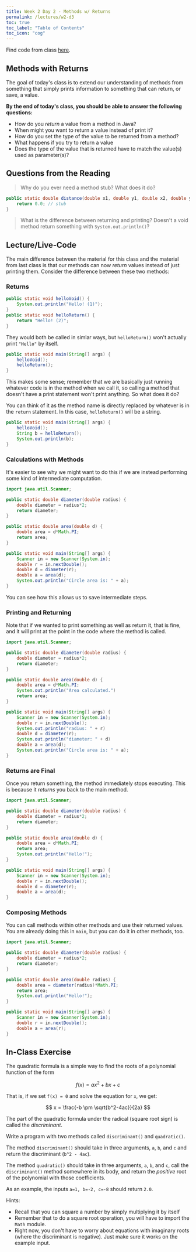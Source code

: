 ```yaml
---
title: Week 2 Day 2 - Methods w/ Returns
permalink: /lectures/w2-d3
toc: true
toc_label: "Table of Contents"
toc_icon: "cog"
---
```


Find code from class [here](https://github.com/alackles/CMSC-150-WT-23/tree/main/_pages/lectures/week2).

## Methods with Returns

The goal of today's class is to extend our understanding of methods from something that simply prints information to something that can return, or save, a value. 

**By the end of today's class, you should be able to answer the following questions:**
- How do you _return_ a value from a method in Java? 
- When might you want to return a value instead of print it?
- How do you set the type of the value to be returned from a method?
- What happens if you try to return a value
- Does the type of the value that is returned have to match the value(s) used as parameter(s)?
 
## Questions from the Reading

> Why do you ever need a method stub? What does it do?

```java
public static double distance(double x1, double y1, double x2, double y2) {
    return 0.0; // stub
}
```

> What is the difference between returning and printing? Doesn't a void method return something with `System.out.println()`?


## Lecture/Live-Code

The main difference between the material for this class and the material from last class is that our methods can now _return_ values instead of just printing them. Consider the difference between these two methods: 

### Returns

```java
public static void helloVoid() {
    System.out.println("Hello! (1)");
}
public static void helloReturn() {
    return "Hello! (2)";
}
```

They would both be called in simlar ways, but `helloReturn()` won't actually print `"Hello"` by itself.

```java
public static void main(String[] args) {
    helloVoid();
    helloReturn();
}
```

This makes some sense; remember that we are basically just running whatever code is in the method when we call it, so calling a method that doesn't have a print statement won't print anything. So what does it do? 

You can think of it as the method name is directly replaced by whatever is in the `return` statement. In this case, `helloReturn()` will be a string. 

```java
public static void main(String[] args) {
    helloVoid();
    String b = helloReturn();
    System.out.println(b);
}
```

### Calculations with Methods

It's easier to see why we might want to do this if we are instead performing some kind of intermediate computation. 

```java
import java.util.Scanner;

public static double diameter(double radius) {
    double diameter = radius*2;
    return diameter;
}

public static double area(double d) {
    double area = d*Math.PI;
    return area;
}

public static void main(String[] args) {
    Scanner in = new Scanner(System.in);
    double r = in.nextDouble();
    double d = diameter(r);
    double a = area(d);
    System.out.println("Circle area is: " + a);
}
```

You can see how this allows us to save intermediate steps. 

### Printing and Returning

Note that if we wanted to print something as well as return it, that is fine, and it will print at the point in the code where the method is called. 

```java
import java.util.Scanner;

public static double diameter(double radius) {
    double diameter = radius*2;
    return diameter;
}

public static double area(double d) {
    double area = d*Math.PI;
    System.out.println("Area calculated.")
    return area;
}

public static void main(String[] args) {
    Scanner in = new Scanner(System.in);
    double r = in.nextDouble();
    System.out.println("radius: " + r)
    double d = diameter(r);
    System.out.println("diameter: " + d)
    double a = area(d);
    System.out.println("Circle area is: " + a);
}
```

### Returns are Final

Once you return something, the method immediately stops executing. This is because it _returns_ you back to the main method. 

```java
import java.util.Scanner;

public static double diameter(double radius) {
    double diameter = radius*2;
    return diameter;
}

public static double area(double d) {
    double area = d*Math.PI;
    return area;
    System.out.println("Hello!");
}

public static void main(String[] args) {
    Scanner in = new Scanner(System.in);
    double r = in.nextDouble();
    double d = diameter(r);
    double a = area(d);
}
```

### Composing Methods

You can call methods within other methods and use their returned values. You are already doing this in `main`, but you can do it in other methods, too. 

```java
import java.util.Scanner;

public static double diameter(double radius) {
    double diameter = radius*2;
    return diameter;
}

public static double area(double radius) {
    double area = diameter(radius)*Math.PI;
    return area;
    System.out.println("Hello!");
}

public static void main(String[] args) {
    Scanner in = new Scanner(System.in);
    double r = in.nextDouble();
    double a = area(r);
}
```

## In-Class Exercise

The quadratic formula is a simple way to find the roots of a polynomial function of the form

$$f(x) = ax^2 + bx + c$$

That is, if we set `f(x) = 0` and solve the equation for `x`, we get:

$$ x = \frac{-b \pm \sqrt{b^2-4ac}}{2a} $$

The part of the quadratic formula under the radical (square root sign) is called the _discriminant_. 

Write a program with two methods called `discriminant()` and `quadratic()`. 

The method `discriminant()` should take in three arguments, `a`, `b`, and `c` and return the discriminant (`b^2 - 4ac`).


The method `quadratic()` should take in three arguments, `a`, `b`, and `c`, call the `discriminant()` method somewhere in its body, and return the _positive_ root of the polynomial with those coefficients.

As an example, the inputs `a=1, b=-2, c=-8` should return `2.0`. 

Hints: 

- Recall that you can square a number by simply multiplying it by itself
- Remember that to do a square root operation, you will have to import the `Math` module. 
- Right now, you don't have to worry about equations with imaginary roots (where the discriminant is negative). Just make sure it works on the example input.



